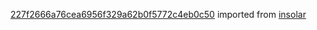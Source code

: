 [227f2666a76cea6956f329a62b0f5772c4eb0c50](https://github.com/insolar/insolar/commit/227f2666a76cea6956f329a62b0f5772c4eb0c50) imported from [insolar](https://github.com/insolar/insolar)
